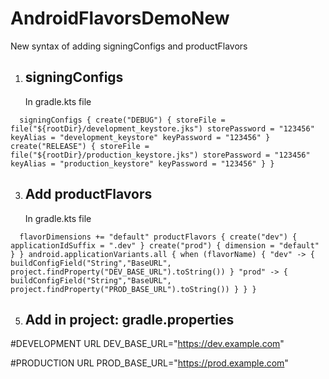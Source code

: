 # AndroidFlavorsDemoNew

New syntax of adding signingConfigs and productFlavors

1. ## signingConfigs
      In gradle.kts file
   
`  signingConfigs {
        create("DEBUG") {
            storeFile = file("${rootDir}/development_keystore.jks")
            storePassword = "123456"
            keyAlias = "development_keystore"
            keyPassword = "123456"
        }
        create("RELEASE") {
            storeFile = file("${rootDir}/production_keystore.jks")
            storePassword = "123456"
            keyAlias = "production_keystore"
            keyPassword = "123456"
        }
    }`

3. ## Add productFlavors

   In gradle.kts file
   
  `  flavorDimensions += "default"
    productFlavors {
        create("dev") {
            applicationIdSuffix = ".dev"
        }
        create("prod") {
            dimension = "default"
        }
    }
    android.applicationVariants.all {
        when (flavorName) {
            "dev" -> {
                buildConfigField("String","BaseURL", project.findProperty("DEV_BASE_URL").toString())
            }
            "prod" -> {
                buildConfigField("String","BaseURL", project.findProperty("PROD_BASE_URL").toString())
            }
        }
    }`


5. ## Add in project: gradle.properties
   
#DEVELOPMENT URL
DEV_BASE_URL="https://dev.example.com"

#PRODUCTION URL
PROD_BASE_URL="https://prod.example.com"

